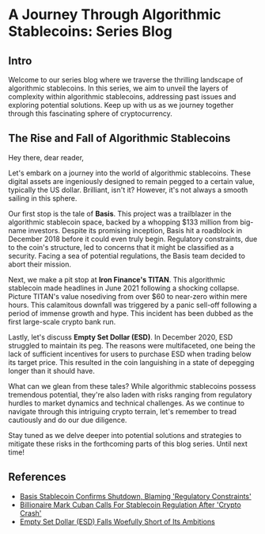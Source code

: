 # A Journey Through Algorithmic Stablecoins: Series Blog

## Intro

Welcome to our series blog where we traverse the thrilling landscape of algorithmic stablecoins. In this series, we aim to unveil the layers of complexity within algorithmic stablecoins, addressing past issues and exploring potential solutions. Keep up with us as we journey together through this fascinating sphere of cryptocurrency. 

## The Rise and Fall of Algorithmic Stablecoins

Hey there, dear reader,

Let's embark on a journey into the world of algorithmic stablecoins. These digital assets are ingeniously designed to remain pegged to a certain value, typically the US dollar. Brilliant, isn't it? However, it's not always a smooth sailing in this sphere.

Our first stop is the tale of **Basis**. This project was a trailblazer in the algorithmic stablecoin space, backed by a whopping $133 million from big-name investors. Despite its promising inception, Basis hit a roadblock in December 2018 before it could even truly begin. Regulatory constraints, due to the coin's structure, led to concerns that it might be classified as a security. Facing a sea of potential regulations, the Basis team decided to abort their mission.

Next, we make a pit stop at **Iron Finance's TITAN**. This algorithmic stablecoin made headlines in June 2021 following a shocking collapse. Picture TITAN's value nosediving from over $60 to near-zero within mere hours. This calamitous downfall was triggered by a panic sell-off following a period of immense growth and hype. This incident has been dubbed as the first large-scale crypto bank run.

Lastly, let's discuss **Empty Set Dollar (ESD)**. In December 2020, ESD struggled to maintain its peg. The reasons were multifaceted, one being the lack of sufficient incentives for users to purchase ESD when trading below its target price. This resulted in the coin languishing in a state of depegging longer than it should have.

What can we glean from these tales? While algorithmic stablecoins possess tremendous potential, they're also laden with risks ranging from regulatory hurdles to market dynamics and technical challenges. As we continue to navigate through this intriguing crypto terrain, let's remember to tread cautiously and do our due diligence.  

Stay tuned as we delve deeper into potential solutions and strategies to mitigate these risks in the forthcoming parts of this blog series. Until next time!

## References

- [Basis Stablecoin Confirms Shutdown, Blaming 'Regulatory Constraints'](https://www.coindesk.com/basis-stablecoin-confirms-shutdown-blaming-regulatory-constraints)
- [Billionaire Mark Cuban Calls For Stablecoin Regulation After 'Crypto Crash'](https://www.forbes.com/sites/billybambrough/2021/06/17/billionaire-mark-cuban-calls-for-stablecoin-regulation-after-losing-money-in-crypto-crash/?sh=4eaea7d25379)
- [Empty Set Dollar (ESD) Falls Woefully Short of Its Ambitions](https://cryptobriefing.com/empty-set-dollar-esd-falls-woefully-short-its-ambitions/)

